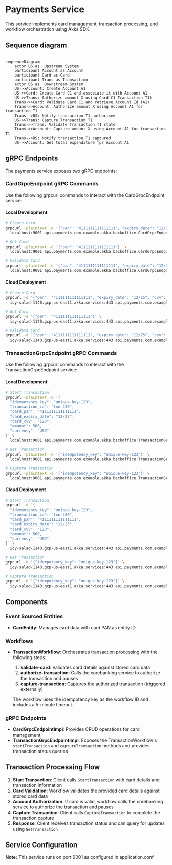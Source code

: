 # Payments Service

This service implements card management, transaction processing, and workflow orchestration using Akka SDK.

## Sequence diagram
```mermaid

sequenceDiagram
    actor US as  Upstream System
    participant Account as Account
    participant Card as Card
    participant Trans as Transaction
    actor DS as  Downstream System
    US->>Account: Create Account A1
    US->>Card: Create Card C1 and associate it with Account A1
    US->>Trans: Authorize amount X using Card C1 Transaction T1)
    Trans->>Card: Validate Card C1 and retrieve Account Id (A1)
    Trans->>Account: Authorize amount X using Account A1 for transaction T1
    Trans-->DS: Notify transaction T1 authorised
    US->>Trans: Capture Transaction T1
    Trans->>Trans: Validate Transaction T1 state
    Trans->>Account: Capture amount X using Account A1 for transaction T1
    Trans-->DS: Notify transaction T1 captured
    US->>Account: Get total expenditure fpr Account A1
```

## gRPC Endpoints

The payments service exposes two gRPC endpoints:

### CardGrpcEndpoint gRPC Commands

Use the following grpcurl commands to interact with the CardGrpcEndpoint service:

#### Local Development
```bash
# Create Card
grpcurl -plaintext -d '{"pan": "4111111111111111", "expiry_date": "12/25", "cvv": "123", "account_id": "account-123"}' \
  localhost:9001 api.payments.com.example.akka.backoffice.CardGrpcEndpoint/CreateCard
```
```bash
# Get Card
grpcurl -plaintext -d '{"pan": "4111111111111111"}' \
  localhost:9001 api.payments.com.example.akka.backoffice.CardGrpcEndpoint/GetCard
```
```bash
# Validate Card
grpcurl -plaintext -d '{"pan": "4111111111111111", "expiry_date": "12/25", "cvv": "123"}' \
  localhost:9001 api.payments.com.example.akka.backoffice.CardGrpcEndpoint/ValidateCard
```

#### Cloud Deployment
```bash
# Create Card
grpcurl -d '{"pan": "4111111111111111", "expiry_date": "12/25", "cvv": "123", "account_id": "account-123"}' \
  icy-salad-1140.gcp-us-east1.akka.services:443 api.payments.com.example.akka.backoffice.CardGrpcEndpoint/CreateCard
```
```bash
# Get Card
grpcurl -d '{"pan": "4111111111111111"}' \
  icy-salad-1140.gcp-us-east1.akka.services:443 api.payments.com.example.akka.backoffice.CardGrpcEndpoint/GetCard
```
```bash
# Validate Card
grpcurl -d '{"pan": "4111111111111111", "expiry_date": "12/25", "cvv": "123"}' \
  icy-salad-1140.gcp-us-east1.akka.services:443 api.payments.com.example.akka.backoffice.CardGrpcEndpoint/ValidateCard
```

### TransactionGrpcEndpoint gRPC Commands

Use the following grpcurl commands to interact with the TransactionGrpcEndpoint service:

#### Local Development
```bash
# Start Transaction
grpcurl -plaintext -d '{
  "idempotency_key": "unique-key-123", 
  "transaction_id": "txn-456", 
  "card_pan": "4111111111111111", 
  "card_expiry_date": "12/25", 
  "card_cvv": "123", 
  "amount": 500, 
  "currency": "USD"
}' \
  localhost:9001 api.payments.com.example.akka.backoffice.TransactionGrpcEndpoint/StartTransaction
```
```bash
# Get Transaction
grpcurl -plaintext -d '{"idempotency_key": "unique-key-123"}' \
  localhost:9001 api.payments.com.example.akka.backoffice.TransactionGrpcEndpoint/GetTransaction
```
```bash
# Capture Transaction
grpcurl -plaintext -d '{"idempotency_key": "unique-key-123"}' \
  localhost:9001 api.payments.com.example.akka.backoffice.TransactionGrpcEndpoint/CaptureTransaction
```

#### Cloud Deployment
```bash
# Start Transaction
grpcurl -d '{
  "idempotency_key": "unique-key-123", 
  "transaction_id": "txn-456", 
  "card_pan": "4111111111111111", 
  "card_expiry_date": "12/25", 
  "card_cvv": "123", 
  "amount": 500, 
  "currency": "USD"
}' \
  icy-salad-1140.gcp-us-east1.akka.services:443 api.payments.com.example.akka.backoffice.TransactionGrpcEndpoint/StartTransaction
```
```bash
# Get Transaction
grpcurl -d '{"idempotency_key": "unique-key-123"}' \
  icy-salad-1140.gcp-us-east1.akka.services:443 api.payments.com.example.akka.backoffice.TransactionGrpcEndpoint/GetTransaction
  ```
```bash
# Capture Transaction
grpcurl -d '{"idempotency_key": "unique-key-123"}' \
  icy-salad-1140.gcp-us-east1.akka.services:443 api.payments.com.example.akka.backoffice.TransactionGrpcEndpoint/CaptureTransaction
```

## Components

### Event Sourced Entities
- **CardEntity**: Manages card data with card PAN as entity ID

### Workflows
- **TransactionWorkflow**: Orchestrates transaction processing with the following steps:
  1. **validate-card**: Validates card details against stored card data
  2. **authorize-transaction**: Calls the corebanking service to authorize the transaction and pauses
  3. **capture-transaction**: Captures the authorized transaction (triggered externally)
  
  The workflow uses the idempotency key as the workflow ID and includes a 5-minute timeout.

### gRPC Endpoints
- **CardGrpcEndpointImpl**: Provides CRUD operations for card management
- **TransactionGrpcEndpointImpl**: Exposes the TransactionWorkflow's `startTransaction` and `captureTransaction` methods and provides transaction status queries

## Transaction Processing Flow

1. **Start Transaction**: Client calls `StartTransaction` with card details and transaction information
2. **Card Validation**: Workflow validates the provided card details against stored card data
3. **Account Authorization**: If card is valid, workflow calls the corebanking service to authorize the transaction and pauses
4. **Capture Transaction**: Client calls `CaptureTransaction` to complete the transaction capture
5. **Response**: Client receives transaction status and can query for updates using `GetTransaction`

## Service Configuration

**Note:** This service runs on port 9001 as configured in application.conf
